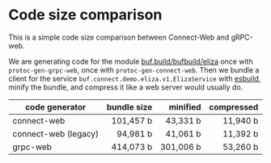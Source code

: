 # Code size comparison

This is a simple code size comparison between Connect-Web and gRPC-web.

We are generating code for the module [buf.build/bufbuild/eliza](https://buf.build/bufbuild/eliza)
once with `protoc-gen-grpc-web`, once with `protoc-gen-connect-web`. 
Then we bundle a client for the service `buf.connect.demo.eliza.v1.ElizaService` 
with [esbuild](https://esbuild.github.io/), minify the bundle, and compress 
it like a web server would usually do.

| code generator | bundle size        | minified               | compressed           |
|----------------|-------------------:|-----------------------:|---------------------:|
| connect-web    | 101,457 b | 43,331 b | 11,940 b |
| connect-web (legacy) | 94,981 b | 41,061 b | 11,392 b |
| grpc-web       | 414,073 b    | 301,006 b    | 53,260 b |
